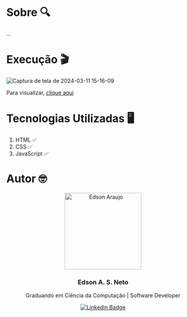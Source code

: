# Sobre 🔍

...

# Execução 🎬

![Captura de tela de 2024-03-11 15-16-09](https://github.com/edsonaraujoneto/cadastro-de-dados-pda/assets/137104822/c5c81834-7a7b-40d7-93a5-682639a54ce2)


Para visualizar, [clique aqui](https://edsonaraujoneto.github.io/cadastro-de-dados/)


# Tecnologias Utilizadas 🖥

1. HTML ✅
2. CSS ✅
3. JavaScript ✅

# Autor 🤓

<p align="center">
  <img width="200px" alt="Edson Araujo" title="Edson Araujo" src="https://avatars.githubusercontent.com/u/137104822?v=4" />

  <h3 align="center">Edson A. S. Neto</h3>

  <p align="center">
    Graduando em Ciência da Computação | Software Developer
  </p>
</p>

<div align="center">

[![Linkedin Badge](https://img.shields.io/badge/-LinkedIn-1f6feb?style=flat-square&logo=Linkedin&logoColor=white&link=https://www.linkedin.com/in/vhmarcal/)](https://www.linkedin.com/in/edsonaraujo2003/)

</div>









   




